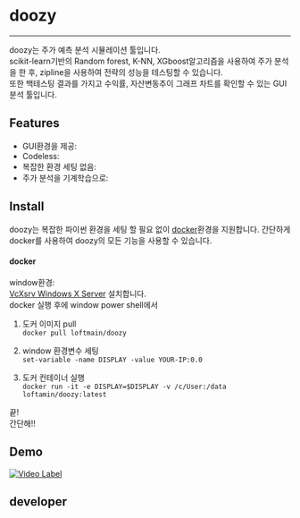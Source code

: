 doozy
=====

---

doozy는 주가 예측 분석 시뮬레이션 툴입니다.  
scikit-learn기반의 Random forest, K-NN, XGboost알고리즘을 사용하여 주가 분석을 한 후, zipline을 사용하여 전략의 성능을 테스팅할 수 있습니다.  
또한 백테스팅 결과를 가지고 수익률, 자산변동추이 그래프 차트를 확인할 수 있는 GUI 분석 툴입니다.

Features
--------

-	GUI환경을 제공:  
-	Codeless:  
-	복잡한 환경 세팅 없음:  
-	주가 분석을 기계학습으로:  

Install
-------

doozy는 복잡한 파이썬 환경을 세팅 할 필요 없이 [docker](https://www.docker.com)환경을 지원합니다. 간단하게 docker를 사용하여 doozy의 모든 기능을 사용할 수 있습니다.

#### docker

window환경:  
[VcXsrv Windows X Server](https://sourceforge.net/projects/vcxsrv/) 설치합니다.  
docker 실행 후에 window power shell에서

1.	도커 이미지 pull  
	`docker pull loftmain/doozy`

2.	window 환경변수 세팅  
	`set-variable -name DISPLAY -value YOUR-IP:0.0`

3.	도커 컨테이너 실행  
	`docker run -it -e DISPLAY=$DISPLAY -v /c/User:/data loftamin/doozy:latest`

끝!  
간단해!!

Demo
----

[![Video Label](http://img.youtube.com/vi/4dJeh_nfYN4/0.jpg)](https://www.youtube.com/watch?v=4dJeh_nfYN4?t=0s)

developer
---------
